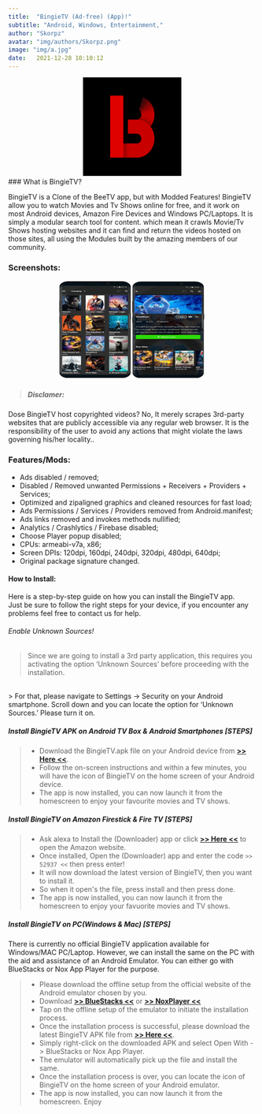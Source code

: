 ```yaml
---
title:  "BingieTV (Ad-free) (App)!"
subtitle: "Android, Windows, Entertainment,"
author: "Skorpz"
avatar: "img/authors/Skorpz.png"
image: "img/a.jpg"
date:   2021-12-28 10:10:12
---
```


<div style="text-align: center"><img src="img/post/bingie/splash.png" width="200" height="200" /></div>
### What is BingieTV?
<p>BingieTV is a Clone of the BeeTV app, but with Modded Features! BingieTV allow you to watch Movies and Tv Shows online for free, and it work on most Android devices, Amazon Fire Devices and Windows PC/Laptops. It is simply a modular search tool for content. which mean it crawls Movie/Tv Shows hosting websites and it can find and return the videos hosted on those sites, all using the Modules built by the amazing members of our community.</p>

### Screenshots:
<div style="text-align: center"><img src="img/post/bingie/Layout-1.png" width="300" height="200" /></div>

> ##### Disclamer:
Dose BingieTV host copyrighted videos? 
No, It merely scrapes 3rd-party websites that are publicly accessible via any regular web browser. It is the responsibility of the user to avoid any actions that might violate the laws governing his/her locality..

### Features/Mods:
- Ads disabled / removed;
- Disabled / Removed unwanted Permissions + Receivers + Providers + Services;
- Optimized and zipaligned graphics and cleaned resources for fast load;
- Ads Permissions / Services / Providers removed from Android.manifest;
- Ads links removed and invokes methods nullified;
- Analytics / Crashlytics / Firebase disabled;
- Choose Player popup disabled;
- CPUs: armeabi-v7a, x86;
- Screen DPIs: 120dpi, 160dpi, 240dpi, 320dpi, 480dpi, 640dpi;
- Original package signature changed.

#### How to Install:
<p>Here is a step-by-step guide on how you can install the BingieTV app.
<br>
Just be sure to follow the right steps for your device, if you encounter any problems feel free to contact us for help.
</p>

###### Enable Unknown Sources!
> <p>Since we are going to install a 3rd party application, this requires you activating the option ‘Unknown Sources’ before proceeding with the installation.
<br>
> For that, please navigate to Settings -> Security on your Android smartphone. Scroll down and you can locate the option for ‘Unknown Sources.’ Please turn it on.
</p>

##### Install BingieTV APK on Android TV Box & Android Smartphones [STEPS]
> - Download the BingieTV.apk file on your Android device from [**>> Here <<**](https://github.com/TeamSkorpz/teamskorpz.github.io/releases/download/Bingie/BingieTV.apk).
> - Follow the on-screen instructions and within a few minutes, you will have the icon of BingieTV on the home screen of your Android device.
> - The app is now installed, you can now launch it from the homescreen to enjoy your favourite movies and TV shows.

##### Install BingieTV on Amazon Firestick & Fire TV [STEPS]
> - Ask alexa to Install the (Downloader) app or click [**>> Here <<**](https://amzn.to/3oIIJhM) to open the Amazon website.
> - Once installed, Open the (Downloader) app and enter the code `>> 52937 <<` then press enter!
> - It will now download the latest version of BingieTV, then you want to install it.
> - So when it open's the file, press install and then press done.
> - The app is now installed, you can now launch it from the homescreen to enjoy your favuorite movies and TV shows.

##### Install BingieTV on PC(Windows & Mac) [STEPS]
There is currently no official BingieTV application available for Windows/MAC PC/Laptop. However, we can install the same on the PC with the aid and assistance of an Android Emulator.
You can either go with BlueStacks or Nox App Player for the purpose.

> - Please download the offline setup from the official website of the Android emulator chosen by you.
> - Download [**>> BlueStacks <<**](https://www.bluestacks.com/) or [**>> NoxPlayer <<**](https://www.bignox.com/)
> - Tap on the offline setup of the emulator to initiate the installation process.
> - Once the installation process is successful, please download the latest BingieTV APK file from [**>> Here <<**](https://github.com/TeamSkorpz/teamskorpz.github.io/releases/download/Bingie/BingieTV.apk).
> - Simply right-click on the downloaded APK and select Open With -> BlueStacks or Nox App Player.
> - The emulator will automatically pick up the file and install the same.
> - Once the installation process is over, you can locate the icon of BingieTV on the home screen of your Android emulator.
> - The app is now installed, you can now launch it from the homescreen. Enjoy